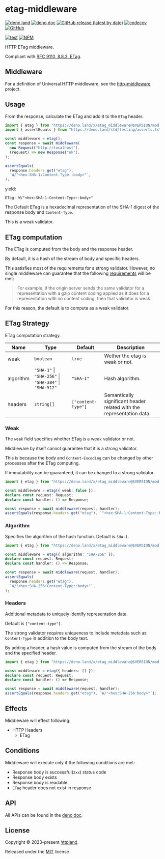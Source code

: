 # etag-middleware

[![deno land](http://img.shields.io/badge/available%20on-deno.land/x-lightgrey.svg?logo=deno)](https://deno.land/x/etag_middleware)
[![deno doc](https://doc.deno.land/badge.svg)](https://doc.deno.land/https/deno.land/x/etag_middleware/mod.ts)
[![GitHub release (latest by date)](https://img.shields.io/github/v/release/httpland/etag-middleware)](https://github.com/httpland/etag-middleware/releases)
[![codecov](https://codecov.io/gh/httpland/etag-middleware/branch/main/graph/badge.svg)](https://codecov.io/gh/httpland/etag-middleware)
[![GitHub](https://img.shields.io/github/license/httpland/etag-middleware)](https://github.com/httpland/etag-middleware/blob/main/LICENSE)

[![test](https://github.com/httpland/etag-middleware/actions/workflows/test.yaml/badge.svg)](https://github.com/httpland/etag-middleware/actions/workflows/test.yaml)
[![NPM](https://nodei.co/npm/@httpland/etag-middleware.png?mini=true)](https://nodei.co/npm/@httpland/etag-middleware/)

HTTP ETag middleware.

Compliant with
[RFC 9110, 8.8.3. ETag](https://www.rfc-editor.org/rfc/rfc9110.html#section-8.8.3).

## Middleware

For a definition of Universal HTTP middleware, see the
[http-middleware](https://github.com/httpland/http-middleware) project.

## Usage

From the response, calculate the ETag and add it to the `ETag` header.

```ts
import { etag } from "https://deno.land/x/etag_middleware@$VERSION/mod.ts";
import { assertEquals } from "https://deno.land/std/testing/asserts.ts";

const middleware = etag();
const response = await middleware(
  new Request("http://localhost"),
  (request) => new Response("ok"),
);

assertEquals(
  response.headers.get("etag"),
  `W/"<hex:SHA-1:Content-Type::body>"`,
);
```

yield:

```http
ETag: W/"<hex:SHA-1:Content-Type::body>"
```

The Default ETag is a hexadecimal representation of the SHA-1 digest of the
response body and `Content-Type`.

This is a weak validator.

## ETag computation

The ETag is computed from the body and the response header.

By default, it is a hash of the stream of body and specific headers.

This satisfies most of the requirements for a strong validator. However, no
single middleware can guarantee that the following
[requirements](https://www.rfc-editor.org/rfc/rfc9110#section-8.8.1-9) will be
met:

> For example, if the origin server sends the same validator for a
> representation with a gzip content coding applied as it does for a
> representation with no content coding, then that validator is weak.

For this reason, the default is to compute as a weak validator.

## ETag Strategy

ETag computation strategy.

| Name      | Type                                                               | Default            | Description                                                           |
| --------- | ------------------------------------------------------------------ | ------------------ | --------------------------------------------------------------------- |
| weak      | `boolean`                                                          | `true`             | Wether the etag is weak or not.                                       |
| algorithm | `"SHA-1"` &vert; `"SHA-256"` &vert; `"SHA-384"` &vert; `"SHA-512"` | `"SHA-1"`          | Hash algorithm.                                                       |
| headers   | `string[]`                                                         | `["content-type"]` | Semantically significant header related with the representation data. |

### Weak

The `weak` field specifies whether ETag is a weak validator or not.

Middleware by itself cannot guarantee that it is a strong validator.

This is because the body and `Content-Encoding` can be changed by other
processes after the ETag computing.

If immutability can be guaranteed, it can be changed to a strong validator.

```ts
import { etag } from "https://deno.land/x/etag_middleware@$VERSION/mod.ts";

const middleware = etag({ weak: false });
declare const request: Request;
declare const handler: () => Response;

const response = await middleware(request, handler);
assertEquals(response.headers.get("etag"), `"<hex:SHA-1:Content-Type::body>"`);
```

### Algorithm

Specifies the algorithm of the hash function. Default is `SHA-1`.

```ts
import { etag } from "https://deno.land/x/etag_middleware@$VERSION/mod.ts";

const middleware = etag({ algorithm: "SHA-256" });
declare const request: Request;
declare const handler: () => Response;

const response = await middleware(request, handler);
assertEquals(
  response.headers.get("etag"),
  `W/"<hex:SHA-256:Content-Type::body>"`,
);
```

### Headers

Additional metadata to uniquely identify representation data.

Default is `["content-type"]`.

The strong validator requires uniqueness to include metadata such as
`Content-Type` in addition to the body text.

By adding a header, a hash value is computed from the stream of the body and the
specified header.

```ts
import { etag } from "https://deno.land/x/etag_middleware@$VERSION/mod.ts";

const middleware = etag({ headers: [] });
declare const request: Request;
declare const handler: () => Response;

const response = await middleware(request, handler);
assertEquals(response.headers.get("etag"), `W/"<hex:SHA-256:body>"`);
```

## Effects

Middleware will effect following:

- HTTP Headers
  - ETag

## Conditions

Middleware will execute only if the following conditions are met:

- Response body is successful(`2xx`) status code
- Response body exists
- Response body is readable
- `ETag` header does not exist in response

## API

All APIs can be found in the
[deno doc](https://doc.deno.land/https/deno.land/x/etag_middleware/mod.ts).

## License

Copyright © 2023-present [httpland](https://github.com/httpland).

Released under the [MIT](./LICENSE) license
